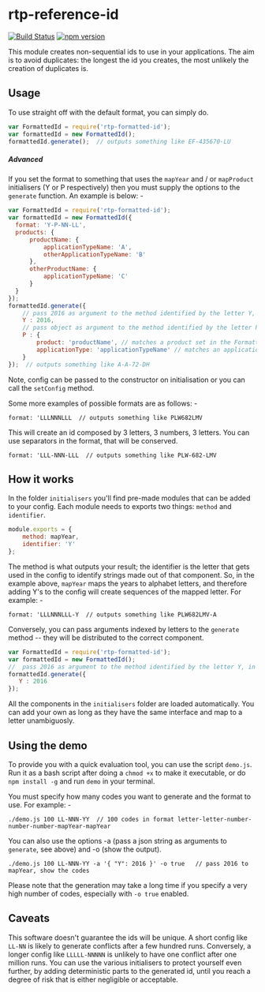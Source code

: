 # rtp-reference-id

[![Build Status](https://travis-ci.org/UKHomeOffice/rtp-formatted-id.svg?branch=master)](https://travis-ci.org/UKHomeOffice/rtp-formatted-id)
[![npm version](https://badge.fury.io/js/rtp-formatted-id.svg)](https://www.npmjs.com/package/rtp-formatted-id)

This module creates non-sequential ids to use in your applications. The aim is to avoid duplicates: the longest the id
you creates, the most unlikely the creation of duplicates is.

## Usage

To use straight off with the default format, you can simply do.

``` JavaScript
var FormattedId = require('rtp-formatted-id');
var formattedId = new FormattedId();
formattedId.generate();  // outputs something like EF-435670-LU
```

##### Advanced

If you set the format to something that uses the `mapYear` and / or `mapProduct` initialisers (Y or P respectively) then
you must supply the options to the `generate` function. An example is below: -
 
``` javascript
var FormattedId = require('rtp-formatted-id');
var formattedId = new FormattedId({
  format: 'Y-P-NN-LL',
  products: {
      productName: {
          applicationTypeName: 'A',
          otherApplicationTypeName: 'B'
      },
      otherProductName: {
          applicationTypeName: 'C'
      }
  }
});
formattedId.generate({
    // pass 2016 as argument to the method identified by the letter Y, in this case mapYear
    Y : 2016,
    // pass object as argument to the method identified by the letter P, in this case mapProduct 
    P : {
        product: 'productName', // matches a product set in the FormattedId config 
        applicationType: 'applicationTypeName' // matches an applicationType set in the FormattedId config
    }
});  // outputs something like A-A-72-DH 
```

Note, config can be passed to the constructor on initialisation or you can call the `setConfig` method.

Some more examples of possible formats are as follows: -

```
format: 'LLLNNNLLL  // outputs something like PLW682LMV
```

This will create an id composed by 3 letters, 3 numbers, 3 letters.
You can use separators in the format, that will be conserved.

```
format: 'LLL-NNN-LLL  // outputs something like PLW-682-LMV
```

## How it works

In the folder `initialisers` you'll find pre-made modules that can be added to your config. Each module needs to exports
two things: `method` and `identifier`.

``` javascript
module.exports = {
    method: mapYear,
    identifier: 'Y'
};
```

The method is what outputs your result; the identifier is the letter that gets used in the config to identify strings made
out of that component. So, in the example above, `mapYear` maps the years to alphabet letters, and therefore adding Y's to
the config will create sequences of the mapped letter. For example: -

```
format: 'LLLNNNLLL-Y  // outputs something like PLW682LMV-A
```

Conversely, you can pass arguments indexed by letters to the `generate` method -- they will be distributed to the correct
component.

``` javascript
var FormattedId = require('rtp-formatted-id');
var formattedId = new FormattedId();
//  pass 2016 as argument to the method identified by the letter Y, in this case mapYear
formattedId.generate({
   Y : 2016
});
```

All the components in the `initialisers` folder are loaded automatically. You can add your own as long as they have the
same interface and map to a letter unambiguosly.

 
## Using the demo

To provide you with a quick evaluation tool, you can use the script `demo.js`. Run it as a bash script after doing a 
`chmod +x` to make it executable, or do `npm install -g` and run `demo` in your terminal.

You must specify how many codes you want to generate and the format to use. For example: -

```
./demo.js 100 LL-NNN-YY  // 100 codes in format letter-letter-number-number-number-mapYear-mapYear
```
    
You can also use the options -a (pass a json string as arguments to `generate`, see above) and -o (show the output).

```
./demo.js 100 LL-NNN-YY -a '{ "Y": 2016 }' -o true   // pass 2016 to mapYear, show the codes
```

Please note that the generation may take a long time if you specify a very high number of codes, especially with `-o true` enabled.

## Caveats
 
This software doesn't guarantee the ids will be unique. A short config like `LL-NN` is likely to generate conflicts after 
a few hundred runs. Conversely, a longer config like `LLLLL-NNNNN` is unlikely to have one conflict after one million runs. 
You can use the various initialisers to protect yourself even further, by adding deterministic parts to the generated id, 
until you reach a degree of risk that is either negligible or acceptable.

